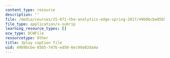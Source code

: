 ```yaml
---
content_type: resource
description: ''
file: /media/courses/15-071-the-analytics-edge-spring-2017/49b9bcbe85b5747bed506ec99a02da4a_O7AoQhYEdLA.srt
file_type: application/x-subrip
learning_resource_types: []
ocw_type: OCWFile
resourcetype: Other
title: 3play caption file
uid: 49b9bcbe-85b5-747b-ed50-6ec99a02da4a
---
```

